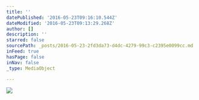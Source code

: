 ```yaml
---
title: ''
datePublished: '2016-05-23T09:16:10.544Z'
dateModified: '2016-05-23T09:13:29.268Z'
author: []
description: ''
starred: false
sourcePath: _posts/2016-05-23-2fd3da73-d4dc-4279-99c3-c2395e0099cc.md
inFeed: true
hasPage: false
inNav: false
_type: MediaObject

---
```

![](https://the-grid-user-content.s3-us-west-2.amazonaws.com/f34f79fd-bbf7-457c-a87f-0fa21a5c0b57.jpg)